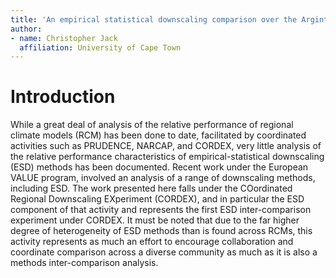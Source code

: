 ```yaml
---
title: 'An empirical statistical downscaling comparison over the Argintinian la Plata region'
author:
- name: Christopher Jack
  affiliation: University of Cape Town
---
```


# Introduction
While a great deal of analysis of the relative performance of regional climate models (RCM) has been done to date, facilitated by coordinated activities such as PRUDENCE, NARCAP, and CORDEX, very little analysis of the relative performance characteristics of empirical-statistical downscaling (ESD) methods has been documented.  Recent work under the European VALUE program, involved an analysis of a range of downscaling methods, including ESD.  The work presented here falls under the COordinated Regional Downscaling EXperiment (CORDEX), and in particular the ESD component of that activity and represents the first ESD inter-comparison experiment under CORDEX.  It must be noted that due to the far higher degree of heterogeneity of ESD methods than is found across RCMs, this activity represents as much an effort to encourage collaboration and coordinate comparison across a diverse community as much as it is also a methods inter-comparison analysis.

